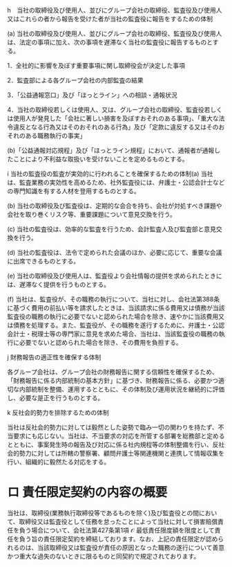 h　当社の取締役及び使用人、並びにグループ会社の取締役、監査役及び使用人又はこれらの者から報告を受けた者が当社の監査役に報告をするための体制

(a) 当社の取締役及び使用人、並びにグループ会社の取締役、監査役及び使用人は、法定の事項に加え、次の事項を遅滞なく当社の監査役に報告するものとする。

1．全社的に影響を及ぼす重要事項に関し取締役会が決定した事項

2．監査部による各グループ会社の内部監査の結果

3．「公益通報窓口」及び「ほっとライン」への相談・通報状況

4．当社の取締役若しくは使用人、又は、グループ会社の取締役、監査役若しくは使用人が発見した「会社に著しい損害を及ぼすおそれのある事項」、「重大な法令違反となる行為又はそのおそれのある行為」及び「定款に違反する又はそのおそれのある職務執行の事実」

(b)「公益通報対応規程」及び「ほっとライン規程」において、通報者が通報したことにより不利益な取扱いを受けないことを定めるものとする。

i 当社の監査役の監査が実効的に行われることを確保するための体制(a) 当社は、監査業務の実効性を高めるため、社外監査役には、弁護士・公認会計士などの専門知識を有する人材を登用するものとする。

(b) 当社の取締役及び監査役は、定期的な会合を持ち、会社が対処すべき課題や会社を取り巻くリスク等、重要課題について意見交換を行う。

(c) 当社の監査役は、効率的な監査を行うため、会計監査人及び監査部と意見交換を行う。

(d) 当社の監査役は、法令で定められた会議のほか、必要に応じて、重要な会議に出席できるものとする。

(e) 当社の取締役及び使用人は、監査役より会社情報の提供を求められたときには、遅滞なく提供を行うものとする。

(f) 当社は、監査役が、その職務の執行について、当社に対し、会社法第388条に基づく費用の前払い等を請求したときは、当該請求に係る費用又は債務が当該監査役の職務の執行に必要でないと認められた場合を除き、速やかに当該費用又は債務を処理する。また、監査役が、その職務を遂行するために、弁護士・公認会計士・税理士等の専門家に意見を求めた場合、当社は、当該監査役の職務の執行に必要でないと認められた場合を除き、その費用を負担する。

j 財務報告の適正性を確保する体制

各グループ会社は、グループ会社の財務報告に関する信頼性を確保するため、「財務報告に係る内部統制の基本方針」に基づき、財務報告に係る、必要かつ適切な内部統制を整備、運用するとともに、その体制及び運用状況を継続的に評価し、必要な是正を行うものとする。

k 反社会的勢力を排除するための体制

当社は反社会的勢力に対しては毅然とした姿勢で臨み一切の関わりを持たず、不当要求にも応じない。当社は、不当要求の対応を所管する部署を総務部と定めるとともに、事案発生時の報告及び対応に係る社内規程等の体制整備を行い、反社会的勢力に対しては所轄の警察署、顧問弁護士等関連機関と連携して情報収集を行い、組織的に毅然たる対応をする。

# ロ 責任限定契約の内容の概要

当社は、取締役(業務執行取締役等であるものを除く)及び監査役との間において、取締役又は監査役として任務を怠ったことによって当社に対して損害賠償責任を負う場合について、会社法第427条第1項 $\mathcal { O }$ 最低責任限度額を限度として責任を負う旨の責任限定契約を締結しております。なお、上記の責任限定が認められるのは、当該取締役又は監査役が責任の原因となった職務の遂行について善意かつ重大な過失のないときに限るものと同契約で規定されております。